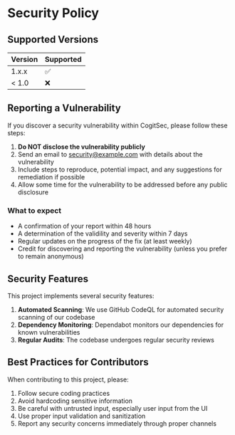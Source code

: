 # Security Policy

## Supported Versions

| Version | Supported          |
| ------- | ------------------ |
| 1.x.x   | :white_check_mark: |
| < 1.0   | :x:                |

## Reporting a Vulnerability

If you discover a security vulnerability within CogitSec, please follow these steps:

1. **Do NOT disclose the vulnerability publicly**
2. Send an email to security@example.com with details about the vulnerability
3. Include steps to reproduce, potential impact, and any suggestions for remediation if possible
4. Allow some time for the vulnerability to be addressed before any public disclosure

### What to expect

- A confirmation of your report within 48 hours
- A determination of the validility and severity within 7 days
- Regular updates on the progress of the fix (at least weekly)
- Credit for discovering and reporting the vulnerability (unless you prefer to remain anonymous)

## Security Features

This project implements several security features:

1. **Automated Scanning**: We use GitHub CodeQL for automated security scanning of our codebase
2. **Dependency Monitoring**: Dependabot monitors our dependencies for known vulnerabilities
3. **Regular Audits**: The codebase undergoes regular security reviews

## Best Practices for Contributors

When contributing to this project, please:

1. Follow secure coding practices
2. Avoid hardcoding sensitive information
3. Be careful with untrusted input, especially user input from the UI
4. Use proper input validation and sanitization
5. Report any security concerns immediately through proper channels 